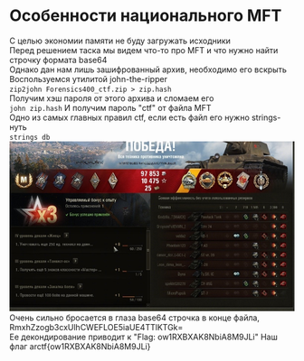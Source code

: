 # Особенности национального MFT 
С целью экономии памяти не буду загружать исходники  
Перед решением таска мы видем что-то про MFT и что нужно найти строчку формата base64  
Однако дан нам лишь зашифрованный архив, необходимо его вскрыть  
Воспользуемся утилитой john-the-ripper  
`zip2john Forensics400_ctf.zip > zip.hash`  
Получим хэш пароля от этого архива и сломаем его  
`john zip.hash`
И получим пароль "ctf" от файла MFT  
Одно из самых главных правил ctf, если есть файл его нужно strings-нуть  
`strings db`  
![strings](https://github.com/Lip4ik/arctf/blob/main/forensic/%D0%90%D0%BA%D1%83%D0%BB%D0%B0%20%D0%B2%20%D1%82%D0%B0%D0%BD%D0%BA%D0%B5/solve/flag.jpg)  
Очень сильно бросается в глаза base64 строчка в конце файла, RmxhZzogb3cxUlhCWEFLOE5iaUE4TTlKTGk=  
Ее декондирование приводит к "Flag: ow1RXBXAK8NbiA8M9JLi"
Наш флаг arctf{ow1RXBXAK8NbiA8M9JLi}  
